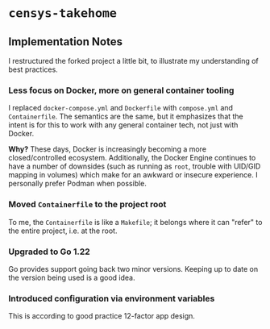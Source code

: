 # `censys-takehome`

## Implementation Notes

I restructured the forked project a little bit, to illustrate my understanding of best practices.

### Less focus on Docker, more on general container tooling

I replaced `docker-compose.yml` and `Dockerfile` with `compose.yml` and `Containerfile`. The semantics are the same, but it emphasizes that the intent is for this to work with any general container tech, not just with Docker.

**Why?** These days, Docker is increasingly becoming a more closed/controlled ecosystem. Additionally, the Docker Engine continues to have a number of downsides (such as running as `root`, trouble with UID/GID mapping in volumes) which make for an awkward or insecure experience. I personally prefer Podman when possible.

### Moved `Containerfile` to the project root

To me, the `Containerfile` is like a `Makefile`; it belongs where it can "refer" to the entire project, i.e. at the root.

### Upgraded to Go 1.22

Go provides support going back two minor versions. Keeping up to date on the version being used is a good idea.

### Introduced configuration via environment variables

This is according to good practice 12-factor app design.